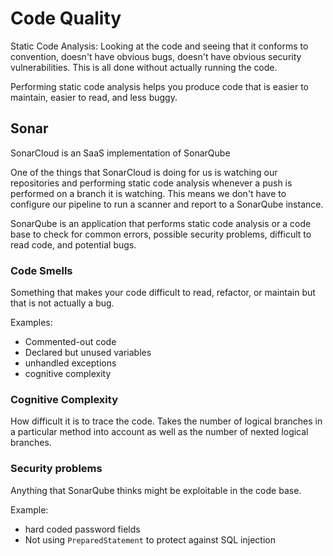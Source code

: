 # Code Quality

Static Code Analysis: Looking at the code and seeing that it conforms to convention, doesn't have obvious bugs, doesn't have obvious security vulnerabilities. This is all done without actually running the code.

Performing static code analysis helps you produce code that is easier to maintain, easier to read, and less buggy.

## Sonar

SonarCloud is an SaaS implementation of SonarQube

One of the things that SonarCloud is doing for us is watching our repositories and performing static code analysis whenever a push is performed on a branch it is watching. This means we don't have to configure our pipeline to run a scanner and report to a SonarQube instance.

SonarQube is an application that performs static code analysis or a code base to check for common errors, possible security problems, difficult to read code, and potential bugs.

### Code Smells

Something that makes your code difficult to read, refactor, or maintain but that is not actually a bug.

Examples:
* Commented-out code
* Declared but unused variables
* unhandled exceptions
* cognitive complexity

### Cognitive Complexity

How difficult it is to trace the code. Takes the number of logical branches in a particular method into account as well as the number of nexted logical branches.

### Security problems

Anything that SonarQube thinks might be exploitable in the code base.

Example:
* hard coded password fields
* Not using `PreparedStatement` to protect against SQL injection

